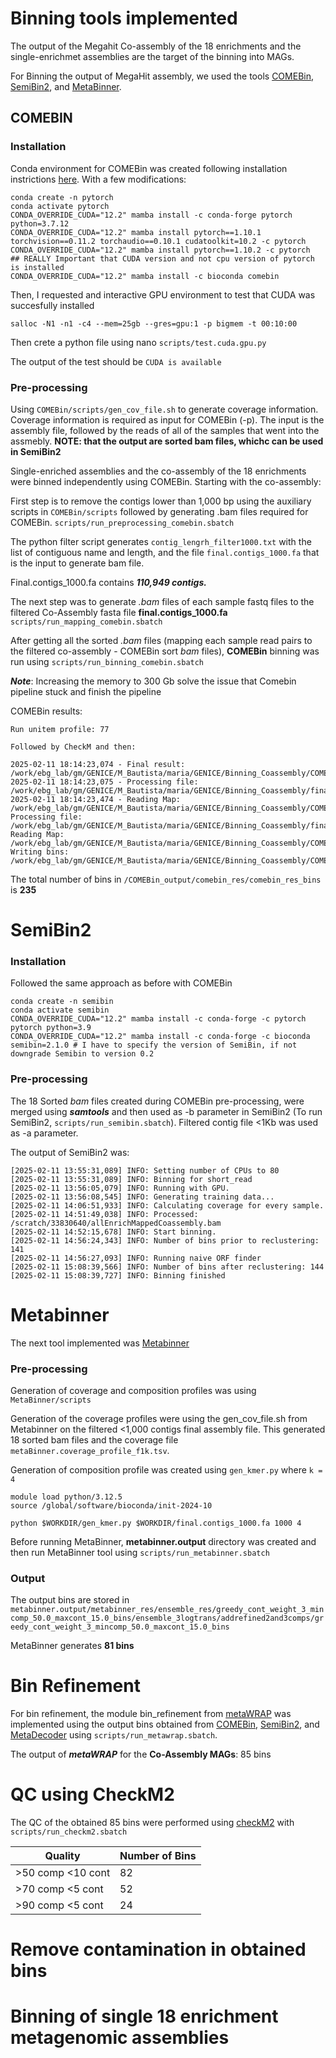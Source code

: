 # Binning tools implemented 
The output of the Megahit Co-assembly of the 18 enrichments and the single-enrichmet assemblies are the target of the binning into MAGs.

For Binning the output of MegaHit assembly, we used the tools [COMEBin](https://github.com/ziyewang/COMEBin), [SemiBin2](https://github.com/BigDataBiology/SemiBin), and [MetaBinner](https://github.com/ziyewang/MetaBinner).

## COMEBIN

### Installation

Conda environment for COMEBin was created following installation instrictions [here](https://github.com/ziyewang/COMEBin). With a few modifications:

```
conda create -n pytorch
conda activate pytorch
CONDA_OVERRIDE_CUDA="12.2" mamba install -c conda-forge pytorch python=3.7.12
CONDA_OVERRIDE_CUDA="12.2" mamba install pytorch==1.10.1 torchvision==0.11.2 torchaudio==0.10.1 cudatoolkit=10.2 -c pytorch
CONDA_OVERRIDE_CUDA="12.2" mamba install pytorch==1.10.2 -c pytorch  ## REALLY Important that CUDA version and not cpu version of pytorch is installed
CONDA_OVERRIDE_CUDA="12.2" mamba install -c bioconda comebin
```

Then, I requested and interactive GPU environment to test that CUDA was succesfully installed
```
salloc -N1 -n1 -c4 --mem=25gb --gres=gpu:1 -p bigmem -t 00:10:00
```

Then crete a python file using nano ```scripts/test.cuda.gpu.py```

The output of the test should be ```CUDA is available```

### Pre-processing

Using `COMEBin/scripts/gen_cov_file.sh` to generate coverage information. Coverage information is required as input for COMEBin (-p). The input is the assembly file, followed by the reads of all of the samples that went into the assmebly. **NOTE: that the output are sorted bam files, whichc can be used in SemiBin2**

Single-enriched assemblies and the co-assembly of the 18 enrichments were binned independently using COMEBin. Starting with the co-assembly:

First step is to remove the contigs lower than 1,000 bp using the auxiliary scripts in `COMEBin/scripts` followed by generating .bam files required for COMEBin. 
```scripts/run_preprocessing_comebin.sbatch```

The python filter script generates ```contig_lengrh_filter1000.txt``` with the list of contiguous name and length, and the file ```final.contigs_1000.fa``` that is the input to generate bam file.

Final.contigs_1000.fa contains ***110,949 contigs.***

The next step was to generate *.bam* files of each sample fastq files to the filtered Co-Assembly fasta file **final.contigs_1000.fa**
```scripts/run_mapping_comebin.sbatch```

After getting all the sorted *.bam* files (mapping each sample read pairs to the filtered co-assembly - COMEBin sort *bam* files), **COMEBin** binning was run using ```scripts/run_binning_comebin.sbatch```

***Note***: Increasing the memory to 300 Gb solve the issue that Comebin pipeline stuck and finish the pipeline

COMEBin results:

```
Run unitem profile:	77

Followed by CheckM and then:

2025-02-11 18:14:23,074 - Final result:	/work/ebg_lab/gm/GENICE/M_Bautista/maria/GENICE/Binning_Coassembly/COMEBin_output/comebin_res/cluster_res/Leiden_bandwidth_0.1_res_maxedges100respara_5_partgraph_ratio_80.tsv
2025-02-11 18:14:23,075 - Processing file:	/work/ebg_lab/gm/GENICE/M_Bautista/maria/GENICE/Binning_Coassembly/final.contigs_1000.fa
2025-02-11 18:14:23,474 - Reading Map:	/work/ebg_lab/gm/GENICE/M_Bautista/maria/GENICE/Binning_Coassembly/COMEBin_output/comebin_res/cluster_res/Leiden_bandwidth_0.1_res_maxedges100respara_5_partgraph_ratio_80.tsv
Processing file:	/work/ebg_lab/gm/GENICE/M_Bautista/maria/GENICE/Binning_Coassembly/final.contigs_1000.fa
Reading Map:	/work/ebg_lab/gm/GENICE/M_Bautista/maria/GENICE/Binning_Coassembly/COMEBin_output/comebin_res/cluster_res/Leiden_bandwidth_0.1_res_maxedges100respara_5_partgraph_ratio_80.tsv.filtersmallbins_200000.tsv
Writing bins:	/work/ebg_lab/gm/GENICE/M_Bautista/maria/GENICE/Binning_Coassembly/COMEBin_output/comebin_res/comebin_res_bins
```

The total number of bins in ```/COMEBin_output/comebin_res/comebin_res_bins``` is **235**

# SemiBin2

### Installation
Followed the same approach as before with COMEBin

```
conda create -n semibin
conda activate semibin
CONDA_OVERRIDE_CUDA="12.2" mamba install -c conda-forge -c pytorch pytorch python=3.9
CONDA_OVERRIDE_CUDA="12.2" mamba install -c conda-forge -c bioconda semibin=2.1.0 # I have to specify the version of SemiBin, if not downgrade Semibin to version 0.2
```

### Pre-processing
The 18 Sorted *bam* files created during COMEBin pre-processing, were merged using ***samtools*** and then used as -b parameter in SemiBin2 (To run SemiBin2, ```scripts/run_semibin.sbatch```). Filtered contig file <1Kb was used as -a parameter.

The output of SemiBin2 was:

```
[2025-02-11 13:55:31,089] INFO: Setting number of CPUs to 80
[2025-02-11 13:55:31,089] INFO: Binning for short_read
[2025-02-11 13:56:05,079] INFO: Running with GPU.
[2025-02-11 13:56:08,545] INFO: Generating training data...
[2025-02-11 14:06:51,933] INFO: Calculating coverage for every sample.
[2025-02-11 14:51:49,038] INFO: Processed: /scratch/33830640/allEnrichMappedCoassembly.bam
[2025-02-11 14:52:15,678] INFO: Start binning.
[2025-02-11 14:56:24,343] INFO: Number of bins prior to reclustering: 141
[2025-02-11 14:56:27,093] INFO: Running naive ORF finder
[2025-02-11 15:08:39,566] INFO: Number of bins after reclustering: 144
[2025-02-11 15:08:39,727] INFO: Binning finished
```

# Metabinner

The next tool implemented was [Metabinner](https://github.com/ziyewang/MetaBinner)

### Pre-processing
Generation of coverage and composition profiles was using ```MetaBinner/scripts```

Generation of the coverage profiles were using the gen_cov_file.sh from Metabinner on the filtered <1,000 contigs final assembly file. This generated 18 sorted bam files and the coverage file ```metaBinner.coverage_profile_f1k.tsv```.

Generation of composition profile was created using ```gen_kmer.py``` where ```k = 4```
```
module load python/3.12.5
source /global/software/bioconda/init-2024-10

python $WORKDIR/gen_kmer.py $WORKDIR/final.contigs_1000.fa 1000 4
```
Before running MetaBinner, **metabinner.output** directory was created and then run MetaBinner tool using ```scripts/run_metabinner.sbatch```

### Output
The output bins are stored in ```metabinner.output/metabinner_res/ensemble_res/greedy_cont_weight_3_mincomp_50.0_maxcont_15.0_bins/ensemble_3logtrans/addrefined2and3comps/greedy_cont_weight_3_mincomp_50.0_maxcont_15.0_bins```

MetaBinner generates **81 bins**

# Bin Refinement
For bin refinement, the module bin_refinement from [metaWRAP](https://github.com/bxlab/metaWRAP) was implemented using the output bins obtained from [COMEBin](https://github.com/ziyewang/COMEBin), [SemiBin2](https://github.com/BigDataBiology/SemiBin), and [MetaDecoder](https://github.com/ziyewang/MetaBinner) using ```scripts/run_metawrap.sbatch```.

The output of ***metaWRAP*** for the **Co-Assembly MAGs**: 85 bins

# QC using CheckM2
The QC of the obtained 85 bins were performed using [checkM2](https://github.com/chklovski/CheckM2) with ```scripts/run_checkm2.sbatch```

| Quality| Number of Bins |
|------- | --------------- |
|>50 comp  <10 cont| 82 |
|>70 comp  <5 cont| 52 |
|>90 comp  <5 cont| 24 |

# Remove contamination in obtained bins


# Binning of single 18 enrichment metagenomic assemblies



















